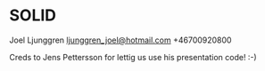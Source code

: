 SOLID
=====
Joel Ljunggren
ljunggren_joel@hotmail.com
+46700920800

Creds to Jens Pettersson for lettig us use his presentation code! :-)
